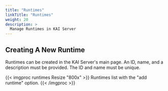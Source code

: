 ```yaml
---
title: "Runtimes"
linkTitle: "Runtimes"
weight: 20
description: >
  Manage Runtimes in KAI Server
---
```



## Creating A New Runtime

Runtimes can be created in the KAI Server's main page. An ID, name, and a description must be provided. The ID and name
must be unique.

{{< imgproc runtimes Resize "800x" >}}
Runtimes list with the "add runtime" option.
{{< /imgproc >}}

[//]: # (When a runtime is created, an InfluxDB database is also created named with the runtime ID.)

